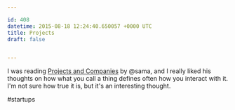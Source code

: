 ```yaml
---

id: 408
datetime: 2015-08-18 12:24:40.650057 +0000 UTC
title: Projects
draft: false


---
```


I was reading [Projects and Companies](http://blog.samaltman.com/projects-and-companies) by @sama, and I really liked his thoughts on how what you call a thing defines often how you interact with it. I'm not sure how true it is, but it's an interesting thought.

#startups

